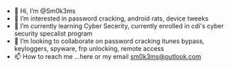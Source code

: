- 👋 Hi, I’m @Sm0k3ms
- 👀 I’m interested in password cracking, android rats, device tweeks
- 🌱 I’m currently learning Cyber Secerity, currently enrolled in cdi's cyber security specalist program
- 💞️ I’m looking to collaborate on password cracking itunes bypass, keyloggers, spyware, frp unlocking, remote access
- 📫 How to reach me ...here or my email sm0k3ms@outlook.com

<!---
Sm0k3ms/Sm0k3ms is a ✨ special ✨ repository because its `README.md` (this file) appears on your GitHub profile.
You can click the Preview link to take a look at your changes.
--->
